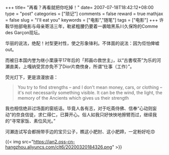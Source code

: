 +++
title= "再看？再看就把你吃掉！"
date= 2007-07-18T18:42:12+08:00
type = "post"
categories = ["琐记"]
comments = false
reward = true
mathjax = false
slug = "I'll eat you"
keywords = ["电影","随笔"]
tags = ["电影"]
+++
许鞍华拍部电影与母亲寄活三年，勒紧粗腰仍要着一袭暗黑系川久保玲的Comme des Garçon现坛。

华丽的说法，绝配！衬型更衬性，使之形象锋利。不体面的说法：因为佢怕俾嘘out。

而被日本国内誉为继小栗康平17年后的「邦画の救世主」，以“古書喫茶”为乐的河瀬直美，上嘎纳受赏亦免不了Dior片商傍身，所谓“仕事（工作）”。
<!--more-->
荧光灯下，更是浪漫放语：

>You try to find strengths – and I don't mean money, cars, or clothing – it's not necessarily something visible. It can be the wind, the light, the memory of the Ancients which gives us their strength

我也相信绝非过场面的窗纸话。毕竟人各有志，对于吃斋侍佛、信奉“心动则妄动”的奈良信徒，求仁得仁，已算开心。俗人如我只好怏怏地擦臂而过，继续我的“寻常家饭、素位风光。”

河瀬连试写会都捎带手边的宝贝公子，瞧这小肥肘、这小肥蹄，一定粉好吃:heart_eyes:

{{< img src="https://ian2.oss-cn-hangzhou.aliyuncs.com/clt6/20200320184326.png" >}}
